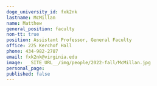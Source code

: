 ```yaml
---
doge_university_id: fxk2nk
lastname: McMillan
name: Matthew
general_position: faculty
non-tt: true
position: Assistant Professor, General Faculty
office: 225 Kerchof Hall
phone: 434-982-2787 
email: fxk2nk@virginia.edu
image: __SITE_URL__/img/people/2022-fall/McMillan.jpg 
personal_page:
published: false
---
```



